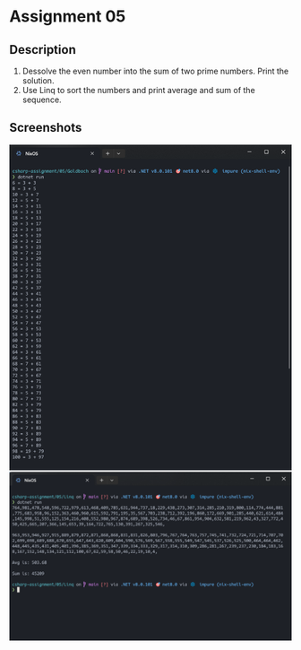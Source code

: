 # Assignment 05

## Description

1. Dessolve the even number into the sum of two prime numbers. Print the solution.
2. Use Linq to sort the numbers and print average and sum of the sequence.

## Screenshots

![goldbach](./screenshots/goldbach.png)
![linq](./screenshots/linq.png)
